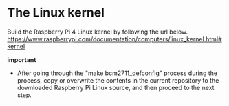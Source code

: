 # The Linux kernel

Build the Raspberry Pi 4 Linux kernel by following the url below.
https://www.raspberrypi.com/documentation/computers/linux_kernel.html#kernel

**important**
* After going through the "make bcm2711\_defconfig" process during the process, copy or overwrite the contents in the current repository to the downloaded Raspberry Pi Linux source, and then proceed to the next step.

